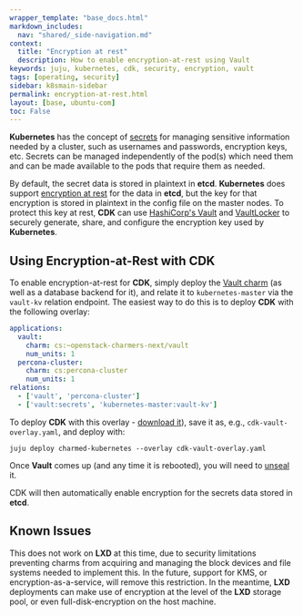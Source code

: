 ```yaml
---
wrapper_template: "base_docs.html"
markdown_includes:
  nav: "shared/_side-navigation.md"
context:
  title: "Encryption at rest"
  description: How to enable encryption-at-rest using Vault
keywords: juju, kubernetes, cdk, security, encryption, vault
tags: [operating, security]
sidebar: k8smain-sidebar
permalink: encryption-at-rest.html
layout: [base, ubuntu-com]
toc: False
---
```


**Kubernetes** has the concept of [secrets][] for managing sensitive information
needed by a cluster, such as usernames and passwords, encryption keys, etc.
Secrets can be managed independently of the pod(s) which need them and can be
made available to the pods that require them as needed.

By default, the secret data is stored in plaintext in **etcd**. **Kubernetes** does
support [encryption at rest][] for the data in **etcd**, but the key for that
encryption is stored in plaintext in the config file on the master nodes.  To
protect this key at rest, **CDK** can use [HashiCorp's Vault][] and [VaultLocker][] to
securely generate, share, and configure the encryption key used by **Kubernetes**.

## Using Encryption-at-Rest with CDK

To enable encryption-at-rest for **CDK**, simply deploy the [Vault charm][] (as
well as a database backend for it), and relate it to `kubernetes-master` via
the `vault-kv` relation endpoint.  The easiest way to do this is to deploy **CDK**
with the following overlay:

```yaml
applications:
  vault:
    charm: cs:~openstack-charmers-next/vault
    num_units: 1
  percona-cluster:
    charm: cs:percona-cluster
    num_units: 1
relations:
  - ['vault', 'percona-cluster']
  - ['vault:secrets', 'kubernetes-master:vault-kv']
```

To deploy **CDK** with this overlay - [download it][cdk-vault-overlay]), save it as, e.g.,
`cdk-vault-overlay.yaml`, and deploy with:

```
juju deploy charmed-kubernetes --overlay cdk-vault-overlay.yaml
```

Once **Vault** comes up (and any time it is rebooted), you will need to [unseal][]
it.

CDK will then automatically enable encryption for the secrets data stored in
**etcd**.

## Known Issues

This does not work on **LXD** at this time, due to security limitations preventing
charms from acquiring and managing the block devices and file systems needed to
implement this.  In the future, support for KMS, or encryption-as-a-service,
will remove this restriction.  In the meantime, **LXD** deployments can make use of
encryption at the level of the **LXD** storage pool, or even full-disk-encryption
on the host machine.

[cdk-vault-overlay]: https://raw.githubusercontent.com/juju-solutions/kubernetes-docs/master/assets/cdk-vault-overlay.yaml
[secrets]: https://kubernetes.io/docs/tasks/inject-data-application/distribute-credentials-secure/
[encryption at rest]: https://kubernetes.io/docs/tasks/administer-cluster/encrypt-data/
[HashiCorp's Vault]: https://www.vaultproject.io/
[VaultLocker]: https://github.com/openstack-charmers/vaultlocker
[Vault charm]: https://jujucharms.com/u/openstack-charmers-next/vault/
[unseal]: https://docs.openstack.org/project-deploy-guide/charm-deployment-guide/latest/app-vault.html#initialize-and-unseal-vault

